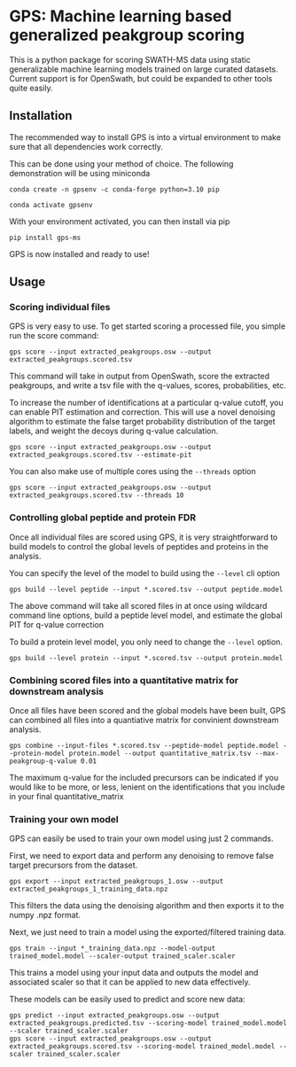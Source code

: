 # GPS: Machine learning based generalized peakgroup scoring
This is a python package for scoring SWATH-MS data using static generalizable machine learning models trained on large curated datasets. Current support is for OpenSwath, but could be expanded to other tools quite easily.

## Installation
The recommended way to install GPS is into a virtual environment to make sure that all dependencies work correctly.

This can be done using your method of choice. The following demonstration will be using miniconda
```commandline
conda create -n gpsenv -c conda-forge python=3.10 pip

conda activate gpsenv
```

With your environment activated, you can then install via pip

```commandline
pip install gps-ms
```

GPS is now installed and ready to use!

## Usage

### Scoring individual files

GPS is very easy to use. To get started scoring a processed file, you simple run the score command:

```commandline
gps score --input extracted_peakgroups.osw --output extracted_peakgroups.scored.tsv
```

This command will take in output from OpenSwath, score the extracted peakgroups, and write a tsv file with the q-values, scores, probabilities, etc.

To increase the number of identifications at a particular q-value cutoff, you can enable PIT estimation and correction. This will use a novel denoising algorithm to estimate the false target probability distribution of the target labels, and weight the decoys during q-value calculation.

```commandline
gps score --input extracted_peakgroups.osw --output extracted_peakgroups.scored.tsv --estimate-pit
```

You can also make use of multiple cores using the ```--threads``` option

```commandline
gps score --input extracted_peakgroups.osw --output extracted_peakgroups.scored.tsv --threads 10
```

### Controlling global peptide and protein FDR

Once all individual files are scored using GPS, it is very straightforward to build models to control the global levels of peptides and proteins in the analysis.

You can specify the level of the model to build using the ```--level``` cli option

```commandline
gps build --level peptide --input *.scored.tsv --output peptide.model
```
The above command will take all scored files in at once using wildcard command line options, build a peptide level model, and estimate the global PIT for q-value correction

To build a protein level model, you only need to change the ```--level``` option.

```commandline
gps build --level protein --input *.scored.tsv --output protein.model
```

### Combining scored files into a quantitative matrix for downstream analysis

Once all files have been scored and the global models have been built, GPS can combined all files into a quantiative matrix for convinient downstream analysis.

```commandline
gps combine --input-files *.scored.tsv --peptide-model peptide.model --protein-model protein.model --output quantitative_matrix.tsv --max-peakgroup-q-value 0.01
```

The maximum q-value for the included precursors can be indicated if you would like to be more, or less, lenient on the identifications that you include in your final quantitative_matrix

### Training your own model

GPS can easily be used to train your own model using just 2 commands.

First, we need to export data and perform any denoising to remove false target precursors from the dataset.

```commandline
gps export --input extracted_peakgroups_1.osw --output extracted_peakgroups_1_training_data.npz
```

This filters the data using the denoising algorithm and then exports it to the numpy .npz format.

Next, we just need to train a model using the exported/filtered training data.

```commandline
gps train --input *_training_data.npz --model-output trained_model.model --scaler-output trained_scaler.scaler
```

This trains a model using your input data and outputs the model and associated scaler so that it can be applied to new data effectively.

These models can be easily used to predict and score new data:

```commandline
gps predict --input extracted_peakgroups.osw --output extracted_peakgroups.predicted.tsv --scoring-model trained_model.model --scaler trained_scaler.scaler
gps score --input extracted_peakgroups.osw --output extracted_peakgroups.scored.tsv --scoring-model trained_model.model --scaler trained_scaler.scaler
```
